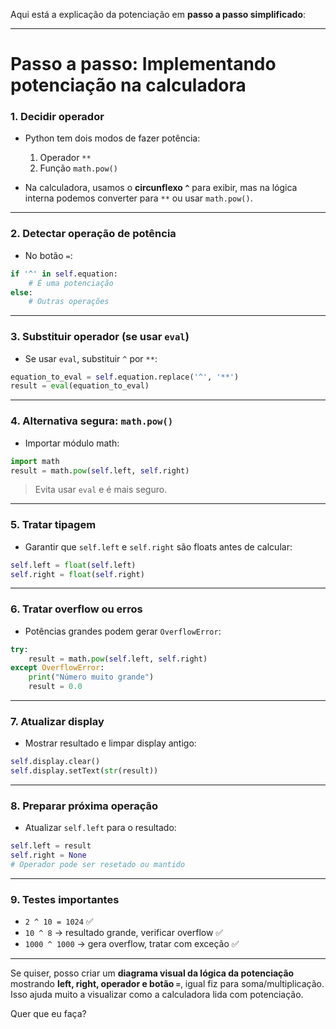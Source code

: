 Aqui está a explicação da potenciação em **passo a passo simplificado**:

---

# Passo a passo: Implementando potenciação na calculadora

### 1. Decidir operador

* Python tem dois modos de fazer potência:

  1. Operador `**`
  2. Função `math.pow()`
* Na calculadora, usamos o **circunflexo `^`** para exibir, mas na lógica interna podemos converter para `**` ou usar `math.pow()`.

---

### 2. Detectar operação de potência

* No botão `=`:

```python
if '^' in self.equation:
    # É uma potenciação
else:
    # Outras operações
```

---

### 3. Substituir operador (se usar `eval`)

* Se usar `eval`, substituir `^` por `**`:

```python
equation_to_eval = self.equation.replace('^', '**')
result = eval(equation_to_eval)
```

---

### 4. Alternativa segura: `math.pow()`

* Importar módulo math:

```python
import math
result = math.pow(self.left, self.right)
```

> Evita usar `eval` e é mais seguro.

---

### 5. Tratar tipagem

* Garantir que `self.left` e `self.right` são floats antes de calcular:

```python
self.left = float(self.left)
self.right = float(self.right)
```

---

### 6. Tratar overflow ou erros

* Potências grandes podem gerar `OverflowError`:

```python
try:
    result = math.pow(self.left, self.right)
except OverflowError:
    print("Número muito grande")
    result = 0.0
```

---

### 7. Atualizar display

* Mostrar resultado e limpar display antigo:

```python
self.display.clear()
self.display.setText(str(result))
```

---

### 8. Preparar próxima operação

* Atualizar `self.left` para o resultado:

```python
self.left = result
self.right = None
# Operador pode ser resetado ou mantido
```

---

### 9. Testes importantes

* `2 ^ 10 = 1024` ✅
* `10 ^ 8` → resultado grande, verificar overflow ✅
* `1000 ^ 1000` → gera overflow, tratar com exceção ✅

---

Se quiser, posso criar um **diagrama visual da lógica da potenciação** mostrando **left, right, operador e botão `=`**, igual fiz para soma/multiplicação. Isso ajuda muito a visualizar como a calculadora lida com potenciação.

Quer que eu faça?
